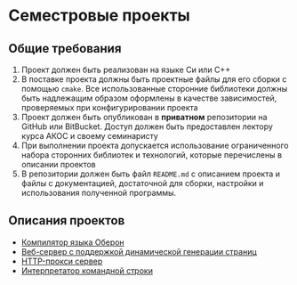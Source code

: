# Семестровые проекты

## Общие требования

 1. Проект должен быть реализован на языке Си или C++
 2. В поставке проекта должны быть проектные файлы для его сборки с помощью `cmake`. Все использованные сторонние библиотеки должны быть надлежащим образом оформлены в качестве зависимостей, проверяемых при конфигурировании проекта
 3. Проект должен быть опубликован в **приватном** репозитории на GitHub или BitBucket. Доступ должен быть предоставлен лектору курса АКОС и своему семинаристу
 4. При выполнении проекта допускается использование ограниченного набора сторонних библиотек и технологий, которые перечислены в описании проектов
 5. В репозитории должен быть файл `README.md` с описанием проекта и файлы с документацией, достаточной для сборки, настройки и использования полученной программы.

## Описания проектов

 * [Компилятор языка Оберон](compiler.md)
 * [Веб-сервер с поддержкой динамической генерации страниц](httpd.md)
 * [HTTP-прокси сервер](proxy.md)
 * [Интерпретатор командной строки](shell.md)
 
